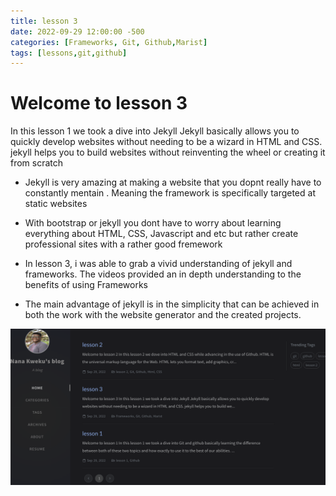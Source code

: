 ```yaml
---
title: lesson 3
date: 2022-09-29 12:00:00 -500
categories: [Frameworks, Git, Github,Marist]
tags: [lessons,git,github]
--- 
```



# Welcome to lesson 3

In this lesson 1 we took a dive into Jekyll
Jekyll basically allows you to quickly develop websites without needing to be a wizard in HTML and CSS.
jekyll helps you to build websites without reinventing the wheel or creating it from scratch
* Jekyll is very amazing at making a website that you dopnt really have to constantly mentain . Meaning the framework is specifically targeted at static websites
* With bootstrap or jekyll you dont have to worry about learning everything about HTML, CSS, Javascript and etc but rather create professional sites with a rather good fremework 

* In lesson 3, i was able to grab a vivid understanding of jekyll and frameworks. The videos provided an in depth understanding to the benefits of using Frameworks
* The main advantage of jekyll is in the simplicity that can be achieved in both the work with the website generator and the created projects.



![img-description](https://github.com/nanakweku/nanakweku.github.io/blob/main/Screen%20Shot%202022-10-03%20at%203.41.52%20PM.png?raw=true)